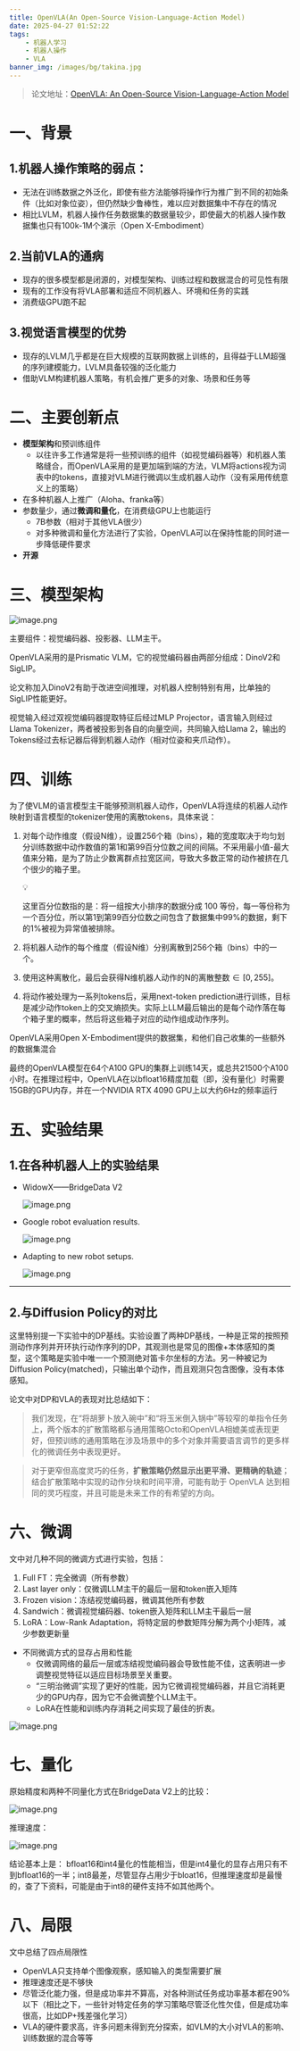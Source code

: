 ```yaml
---
title: OpenVLA(An Open-Source Vision-Language-Action Model)
date: 2025-04-27 01:52:22
tags:
    - 机器人学习
    - 机器人操作
    - VLA
banner_img: /images/bg/takina.jpg
---
```

<script src="https://fastly.jsdelivr.net/gh/misaka0502/live2d-widget@V0.2/autoload.js"></script>
<!-- <script src="/live2d-widget/autoload.js"></script> -->


> 论文地址：[OpenVLA: An Open-Source Vision-Language-Action Model](https://arxiv.org/abs/2406.09246)

# 一、背景

## 1.机器人操作策略的弱点：

- 无法在训练数据之外泛化，即使有些方法能够将操作行为推广到不同的初始条件（比如对象位姿），但仍然缺少鲁棒性，难以应对数据集中不存在的情况
- 相比LVLM，机器人操作任务数据集的数据量较少，即使最大的机器人操作数据集也只有100k-1M个演示（Open X-Embodiment）

## 2.当前VLA的通病

- 现存的很多模型都是闭源的，对模型架构、训练过程和数据混合的可见性有限
- 现有的工作没有将VLA部署和适应不同机器人、环境和任务的实践
- 消费级GPU跑不起

## 3.视觉语言模型的优势

- 现存的LVLM几乎都是在巨大规模的互联网数据上训练的，且得益于LLM超强的序列建模能力，LVLM具备较强的泛化能力
- 借助VLM构建机器人策略，有机会推广更多的对象、场景和任务等

# 二、主要创新点

- **模型架构**和预训练组件
    - 以往许多工作通常是将一些预训练的组件（如视觉编码器等）和机器人策略缝合，而OpenVLA采用的是更加端到端的方法，VLM将actions视为词表中的tokens，直接对VLM进行微调以生成机器人动作（没有采用传统意义上的策略）
- 在多种机器人上推广（Aloha、franka等）
- 参数量少，通过**微调和量化**，在消费级GPU上也能运行
    - 7B参数（相对于其他VLA很少）
    - 对多种微调和量化方法进行了实验，OpenVLA可以在保持性能的同时进一步降低硬件要求
- **开源**

# 三、模型架构

![image.png](/images/openvla/image.png)

主要组件：视觉编码器、投影器、LLM主干。

OpenVLA采用的是Prismatic VLM，它的视觉编码器由两部分组成：DinoV2和SigLIP。

论文称加入DinoV2有助于改进空间推理，对机器人控制特别有用，比单独的SigLIP性能更好。

视觉输入经过双视觉编码器提取特征后经过MLP Projector，语言输入则经过Llama Tokenizer，两者被投影到各自的向量空间，共同输入给Llama 2，输出的Tokens经过去标记器后得到机器人动作（相对位姿和夹爪动作）。

# 四、训练

为了使VLM的语言模型主干能够预测机器人动作，OpenVLA将连续的机器人动作映射到语言模型的tokenizer使用的离散tokens，具体来说：

1. 对每个动作维度（假设N维），设置256个箱（bins），箱的宽度取决于均匀划分训练数据中动作数值的第1和第99百分位数之间的间隔。不采用最小值-最大值来分箱，是为了防止少数离群点拉宽区间，导致大多数正常的动作被挤在几个很少的箱子里。
   
    <aside>
    💡
    
    这里百分位数指的是：将一组按大小排序的数据分成 100 等份，每一等份称为一个百分位，所以第1到第99百分位数之间包含了数据集中99%的数据，剩下的1%被视为异常值被排除。
    
    </aside>
    
2. 将机器人动作的每个维度（假设N维）分别离散到256个箱（bins）中的一个。
3. 使用这种离散化，最后会获得N维机器人动作的N的离散整数$\in [0,255]$。
4. 将动作被处理为一系列tokens后，采用next-token prediction进行训练，目标是减少动作token上的交叉熵损失。实际上LLM最后输出的是每个动作落在每个箱子里的概率，然后将这些箱子对应的动作组成动作序列。

OpenVLA采用Open X-Embodiment提供的数据集，和他们自己收集的一些额外的数据集混合

最终的OpenVLA模型在64个A100 GPU的集群上训练14天，或总共21500个A100小时。在推理过程中，OpenVLA在以bfloat16精度加载（即，没有量化）时需要15GB的GPU内存，并在一个NVIDIA RTX 4090 GPU上以大约6Hz的频率运行

# 五、实验结果

## 1.在各种机器人上的实验结果

- WidowX——BridgeData V2
  
    ![image.png](/images/openvla/image%201.png)
    
- Google robot evaluation results.
  
    ![image.png](/images/openvla/image%202.png)
    
- Adapting to new robot setups.
  
    ![image.png](/images/openvla/image%203.png)
    

---

## 2.与Diffusion Policy的对比

这里特别提一下实验中的DP基线。实验设置了两种DP基线，一种是正常的按照预测动作序列并开环执行动作序列的DP，其观测也是常见的图像+本体感知的类型，这个策略是实验中唯一一个预测绝对笛卡尔坐标的方法。另一种被记为Diffusion Policy(matched)，只输出单个动作，而且观测只包含图像，没有本体感知。

论文中对DP和VLA的表现对比总结如下：

> 我们发现，在“将胡萝卜放入碗中”和“将玉米倒入锅中”等较窄的单指令任务上，两个版本的扩散策略都与通用策略Octo和OpenVLA相媲美或表现更好，但预训练的通用策略在涉及场景中的多个对象并需要语言调节的更多样化的微调任务中表现更好。
> 

> 对于更窄但高度灵巧的任务，**扩散策略仍然显示出更平滑、更精确的轨迹**；结合扩散策略中实现的动作分块和时间平滑，可能有助于 OpenVLA 达到相同的灵巧程度，并且可能是未来工作的有希望的方向。
> 

# 六、微调

文中对几种不同的微调方式进行实验，包括：

1. Full FT：完全微调（所有参数）
2. Last layer only：仅微调LLM主干的最后一层和token嵌入矩阵
3. Frozen vision：冻结视觉编码器，微调其他所有参数
4. Sandwich：微调视觉编码器、token嵌入矩阵和LLM主干最后一层
5. LoRA：Low-Rank Adaptation，将特定层的参数矩阵分解为两个小矩阵，减少参数更新量
- 不同微调方式的显存占用和性能
    - 仅微调网络的最后一层或冻结视觉编码器会导致性能不佳，这表明进一步调整视觉特征以适应目标场景至关重要。
    - “三明治微调”实现了更好的性能，因为它微调视觉编码器，并且它消耗更少的GPU内存，因为它不会微调整个LLM主干。
    - LoRA在性能和训练内存消耗之间实现了最佳的折衷。

![image.png](/images/openvla/image%204.png)

# 七、量化

原始精度和两种不同量化方式在BridgeData V2上的比较：

![image.png](/images/openvla/image%205.png)

推理速度：

![image.png](/images/openvla/image%206.png)

结论基本上是： bfloat16和int4量化的性能相当，但是int4量化的显存占用只有不到bfloat16的一半；int8最差，尽管显存占用少于bloat16，但推理速度却是最慢的，查了下资料，可能是由于int8的硬件支持不如其他两个。

# 八、局限

文中总结了四点局限性

- OpenVLA只支持单个图像观察，感知输入的类型需要扩展
- 推理速度还是不够快
- 尽管泛化能力强，但是成功率并不算高，对各种测试任务成功率基本都在90%以下（相比之下，一些针对特定任务的学习策略尽管泛化性欠佳，但是成功率很高，比如DP+残差强化学习）
- VLA的硬件要求高，许多问题未得到充分探索，如VLM的大小对VLA的影响、训练数据的混合等等
